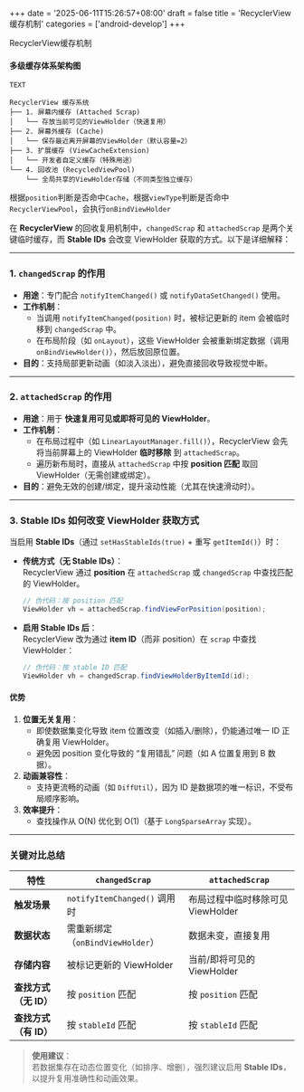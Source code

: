 +++
date = '2025-06-11T15:26:57+08:00'
draft = false
title = 'RecyclerView缓存机制'
categories = ['android-develop']
+++

RecyclerView缓存机制

#### **多级缓存体系架构图**

```
TEXT

RecyclerView 缓存系统
├── 1. 屏幕内缓存 (Attached Scrap)
│   └── 存放当前可见的ViewHolder（快速复用）
├── 2. 屏幕外缓存 (Cache)
│   └── 保存最近离开屏幕的ViewHolder（默认容量=2）
├── 3. 扩展缓存 (ViewCacheExtension)
│   └── 开发者自定义缓存（特殊用途）
└── 4. 回收池 (RecycledViewPool)
    └── 全局共享的ViewHolder存储（不同类型独立缓存）
```

根据`position`判断是否命中`Cache`，根据`viewType`判断是否命中`RecyclerViewPool`，会执行`onBindViewHolder`

在 **RecyclerView** 的回收复用机制中，`changedScrap` 和 `attachedScrap` 是两个关键临时缓存，而 **Stable IDs** 会改变 ViewHolder 获取的方式。以下是详细解释：

---

### **1. `changedScrap` 的作用**

- **用途**：专门配合 `notifyItemChanged()` 或 `notifyDataSetChanged()` 使用。
- **工作机制**：
  - 当调用 `notifyItemChanged(position)` 时，被标记更新的 item 会被临时移到 `changedScrap` 中。
  - 在布局阶段（如 `onLayout`），这些 ViewHolder 会被重新绑定数据（调用 `onBindViewHolder()`），然后放回原位置。
- **目的**：支持局部更新动画（如淡入淡出），避免直接回收导致视觉中断。

---

### **2. `attachedScrap` 的作用**

- **用途**：用于 **快速复用可见或即将可见的 ViewHolder**。
- **工作机制**：
  - 在布局过程中（如 `LinearLayoutManager.fill()`），RecyclerView 会先将当前屏幕上的 ViewHolder **临时移除** 到 `attachedScrap`。
  - 遍历新布局时，直接从 `attachedScrap` 中按 **position 匹配** 取回 ViewHolder（无需创建或绑定）。
- **目的**：避免无效的创建/绑定，提升滚动性能（尤其在快速滑动时）。

---

### **3. Stable IDs 如何改变 ViewHolder 获取方式**

当启用 **Stable IDs**（通过 `setHasStableIds(true)` + 重写 `getItemId()`）时：

- **传统方式（无 Stable IDs）**：  
  RecyclerView 通过 **position** 在 `attachedScrap` 或 `changedScrap` 中查找匹配的 ViewHolder。

  ```java
  // 伪代码：按 position 匹配
  ViewHolder vh = attachedScrap.findViewForPosition(position);
  ```

- **启用 Stable IDs 后**：  
  RecyclerView 改为通过 **item ID**（而非 position）在 `scrap` 中查找 ViewHolder：

  ```java
  // 伪代码：按 stable ID 匹配
  ViewHolder vh = changedScrap.findViewHolderByItemId(id);
  ```

#### **优势**

1. **位置无关复用**：  
   - 即使数据集变化导致 item 位置改变（如插入/删除），仍能通过唯一 ID 正确复用 ViewHolder。
   - 避免因 position 变化导致的 “复用错乱” 问题（如 A 位置复用到 B 数据）。
2. **动画兼容性**：  
   - 支持更流畅的动画（如 `DiffUtil`），因为 ID 是数据项的唯一标识，不受布局顺序影响。
3. **效率提升**：  
   - 查找操作从 O(N) 优化到 O(1)（基于 `LongSparseArray` 实现）。

---

### **关键对比总结**

| **特性**              | `changedScrap`                   | `attachedScrap`                   |
| --------------------- | -------------------------------- | --------------------------------- |
| **触发场景**          | `notifyItemChanged()` 调用时     | 布局过程中临时移除可见 ViewHolder |
| **数据状态**          | 需重新绑定（`onBindViewHolder`） | 数据未变，直接复用                |
| **存储内容**          | 被标记更新的 ViewHolder          | 当前/即将可见的 ViewHolder        |
| **查找方式（无 ID）** | 按 `position` 匹配               | 按 `position` 匹配                |
| **查找方式（有 ID）** | 按 `stableId` 匹配               | 按 `stableId` 匹配                |

> **使用建议**：  
> 若数据集存在动态位置变化（如排序、增删），强烈建议启用 **Stable IDs**，以提升复用准确性和动画效果。

